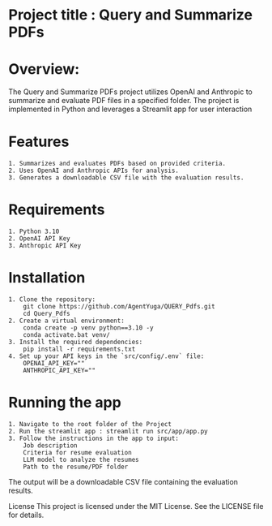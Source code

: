# Project title : Query and Summarize PDFs

# Overview:
The Query and Summarize PDFs project utilizes OpenAI and Anthropic to summarize and evaluate PDF files in a specified folder. The project is implemented in Python and leverages a Streamlit app for user interaction

# Features
    1. Summarizes and evaluates PDFs based on provided criteria.
    2. Uses OpenAI and Anthropic APIs for analysis.
    3. Generates a downloadable CSV file with the evaluation results.

# Requirements
    1. Python 3.10
    2. OpenAI API Key
    3. Anthropic API Key

# Installation
    1. Clone the repository:
        git clone https://github.com/AgentYuga/QUERY_Pdfs.git
        cd Query_Pdfs
    2. Create a virtual environment:
        conda create -p venv python==3.10 -y
        conda activate.bat venv/
    3. Install the required dependencies:
        pip install -r requirements.txt
    4. Set up your API keys in the `src/config/.env` file:
        OPENAI_API_KEY=""
        ANTHROPIC_API_KEY=""
# Running the app
    1. Navigate to the root folder of the Project
    2. Run the streamlit app : streamlit run src/app/app.py
    3. Follow the instructions in the app to input:
        Job description
        Criteria for resume evaluation
        LLM model to analyze the resumes
        Path to the resume/PDF folder
The output will be a downloadable CSV file containing the evaluation results.

License
This project is licensed under the MIT License. See the LICENSE file for details.
